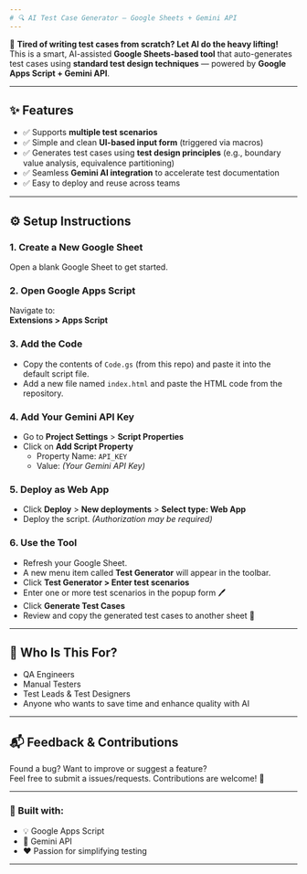 ```yaml
---
# 🔍 AI Test Case Generator – Google Sheets + Gemini API
---
```


🚀 **Tired of writing test cases from scratch? Let AI do the heavy lifting!**  
This is a smart, AI-assisted **Google Sheets-based tool** that auto-generates test cases using **standard test design techniques** — powered by **Google Apps Script + Gemini API**.

---

## ✨ Features

- ✅ Supports **multiple test scenarios**
- ✅ Simple and clean **UI-based input form** (triggered via macros)
- ✅ Generates test cases using **test design principles** (e.g., boundary value analysis, equivalence partitioning)
- ✅ Seamless **Gemini AI integration** to accelerate test documentation
- ✅ Easy to deploy and reuse across teams

---

## ⚙️ Setup Instructions

### 1. Create a New Google Sheet
Open a blank Google Sheet to get started.

### 2. Open Google Apps Script
Navigate to:  
**Extensions > Apps Script**

### 3. Add the Code
- Copy the contents of `Code.gs` (from this repo) and paste it into the default script file.
- Add a new file named `index.html` and paste the HTML code from the repository.

### 4. Add Your Gemini API Key
- Go to **Project Settings** > **Script Properties**
- Click on **Add Script Property**
  - Property Name: `API_KEY`
  - Value: *(Your Gemini API Key)*

### 5. Deploy as Web App
- Click **Deploy** > **New deployments** > **Select type: Web App**
- Deploy the script. *(Authorization may be required)*

### 6. Use the Tool
- Refresh your Google Sheet.
- A new menu item called **Test Generator** will appear in the toolbar.
- Click **Test Generator > Enter test scenarios**
- Enter one or more test scenarios in the popup form 🖊️
- Click **Generate Test Cases**
- Review and copy the generated test cases to another sheet 📄

---

## 🧪 Who Is This For?

- QA Engineers
- Manual Testers
- Test Leads & Test Designers
- Anyone who wants to save time and enhance quality with AI

---

## 📬 Feedback & Contributions

Found a bug? Want to improve or suggest a feature?  
Feel free to submit a issues/requests. Contributions are welcome! 🙌

---

### 🔗 Built with:
- 💡 Google Apps Script
- 🤖 Gemini API
- ❤️ Passion for simplifying testing

---
